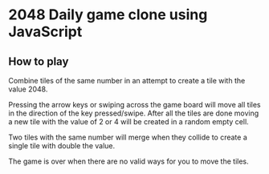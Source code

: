 # 2048 Daily game clone using JavaScript

## How to play

Combine tiles of the same number in an attempt to create a tile with the value 2048.

Pressing the arrow keys or swiping across the game board will move all tiles in the direction of the key pressed/swipe. After all the tiles are done moving a new tile with the value of 2 or 4 will be created in a random empty cell.

Two tiles with the same number will merge when they collide to create a single tile with double the value.

The game is over when there are no valid ways for you to move the tiles.
